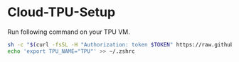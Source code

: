 # Cloud-TPU-Setup

Run following command on your TPU VM.

```bash
sh -c "$(curl -fsSL -H "Authorization: token $TOKEN" https://raw.githubusercontent.com/yuneg11/Cloud-TPU-Setup/master/zsh-setup.sh)"
echo 'export TPU_NAME="TPU"' >> ~/.zshrc
```